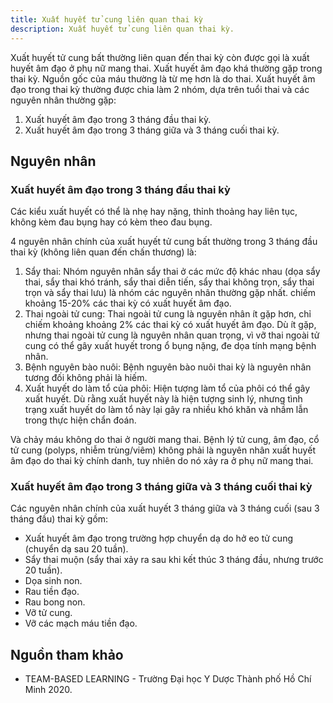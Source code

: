 ```yaml
---
title: Xuất huyết tử cung liên quan thai kỳ
description: Xuất huyết tử cung liên quan thai kỳ.
---
```


Xuất huyết tử cung bất thường liên quan đến thai kỳ còn được gọi là xuất huyết âm đạo ở phụ nữ mang thai. Xuất huyết âm đạo khá thường gặp trong thai kỳ. Nguồn gốc của máu thường là từ mẹ hơn là do thai. Xuất huyết âm đạo trong thai kỳ thường được chia làm 2 nhóm, dựa trên tuổi thai và các nguyên nhân thường gặp:

1. Xuất huyết âm đạo trong 3 tháng đầu thai kỳ.
2. Xuất huyết âm đạo trong 3 tháng giữa và 3 tháng cuối thai kỳ.

## Nguyên nhân

### Xuất huyết âm đạo trong 3 tháng đầu thai kỳ

Các kiểu xuất huyết có thể là nhẹ hay nặng, thỉnh thoảng hay liên tục, không kèm đau bụng hay có kèm theo đau bụng.

4 nguyên nhân chính của xuất huyết tử cung bất thường trong 3 tháng đầu thai kỳ (không liên quan đến chấn thương) là:

1. Sẩy thai: Nhóm nguyên nhân sẩy thai ở các mức độ khác nhau (dọa sẩy thai, sẩy thai khó tránh, sẩy thai diễn tiến, sẩy thai không trọn, sẩy thai trọn và sẩy thai lưu) là nhóm các nguyên nhân thường gặp nhất. chiếm khoảng 15-20% các thai kỳ có xuất huyết âm đạo.
2. Thai ngoài tử cung: Thai ngoài tử cung là nguyên nhân ít gặp hơn, chỉ chiếm khoảng khoảng 2% các thai kỳ có xuất huyết âm đạo. Dù ít gặp, nhưng thai ngoài tử cung là nguyên nhân quan trọng, vì vỡ thai ngoài tử cung có thể gây xuất huyết trong ổ bụng nặng, đe dọa tính mạng bệnh nhân.
3. Bệnh nguyên bào nuôi: Bệnh nguyên bào nuôi thai kỳ là nguyên nhân tương đối không phải là hiếm.
4. Xuất huyết do làm tổ của phôi: Hiện tượng làm tổ của phôi có thể gây xuất huyết. Dù rằng xuất huyết này là hiện tượng sinh lý, nhưng tình trạng xuất huyết do làm tổ này lại gây ra nhiều khó khăn và nhầm lẫn trong thực hiện chẩn đoán.

Và chảy máu không do thai ở người mang thai. Bệnh lý tử cung, âm đạo, cổ tử cung (polyps, nhiễm trùng/viêm) không phải là nguyên nhân xuất huyết âm đạo do thai kỳ chính danh, tuy nhiên do nó xảy ra ở phụ nữ mang thai.

### Xuất huyết âm đạo trong 3 tháng giữa và 3 tháng cuối thai kỳ

Các nguyên nhân chính của xuất huyết 3 tháng giữa và 3 tháng cuối (sau 3 tháng đầu) thai kỳ gồm:

- Xuất huyết âm đạo trong trường hợp chuyển dạ do hở eo tử cung (chuyển dạ sau 20 tuần).
- Sẩy thai muộn (sẩy thai xảy ra sau khi kết thúc 3 tháng đầu, nhưng trước 20 tuần).
- Dọa sinh non.
- Rau tiền đạo.
- Rau bong non.
- Vỡ tử cung.
- Vỡ các mạch máu tiền đạo.

## Nguồn tham khảo

- TEAM-BASED LEARNING - Trường Đại học Y Dược Thành phố Hồ Chí Minh 2020.
